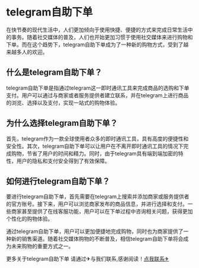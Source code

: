 # telegram自助下单

在快节奏的现代生活中，人们更加倾向于使用快捷、便捷的方式来完成日常生活中的事务。随着社交媒体的普及，人们也开始更加习惯于使用社交媒体来进行购物和下单。而在这个趋势下，telegram自助下单成为了一种新的购物方式，受到了越来越多人的欢迎。

## 什么是telegram自助下单？

telegram自助下单是指通过telegram这一即时通讯工具来完成商品的选购和下单支付。用户可以通过与商家或者服务提供者建立联系，并在telegram上进行商品的浏览、选择以及支付，实现一站式的购物体验。

## 为什么选择telegram自助下单？

首先，telegram作为一款全球使用者众多的即时通讯工具，具有高度的便捷性和安全性。其次，telegram自助下单可以让用户在不离开即时通讯工具的情况下完成购物，节省了用户的时间和精力。同时，由于telegram具有端到端加密的特性，用户的隐私和支付安全得到了有效保障。

## 如何进行telegram自助下单？

要进行telegram自助下单，首先需要在telegram上搜索并添加商家或服务提供者的官方账号。接下来，用户可以浏览商家发布的商品信息，并进行选择和支付。一些商家甚至提供了在线客服功能，用户可以在下单过程中咨询相关问题，获得更加个性化的购物体验。

通过telegram自助下单，用户可以更加便捷地完成购物，同时也为商家提供了一种新的销售渠道。随着社交媒体购物的不断普及，相信telegram自助下单将会成为未来购物的重要方式之一。

更多关于telegram自助下单 请通过✈与我们联系,感谢阅读！[点我联系✈](https://hk.G208.com)